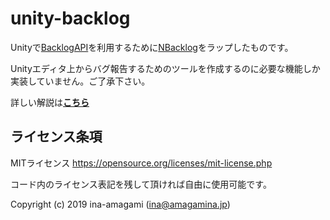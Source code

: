 # unity-backlog
  
Unityで[BacklogAPI](https://developer.nulab.com/ja/docs/backlog/#backlog-api-%E3%81%A8%E3%81%AF)を利用するために[NBacklog](https://github.com/hal1932/NBacklog)をラップしたものです。
  
Unityエディタ上からバグ報告するためのツールを作成するのに必要な機能しか実装していません。ご了承下さい。
  
詳しい解説は[**こちら**](https://qiita.com/ina-amagami/items/899c5de42681abe32a8f)

## ライセンス条項

MITライセンス
https://opensource.org/licenses/mit-license.php  
  
コード内のライセンス表記を残して頂ければ自由に使用可能です。
  
Copyright (c) 2019 ina-amagami (ina@amagamina.jp)
